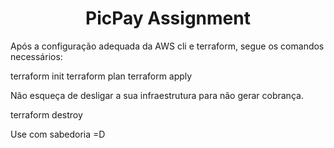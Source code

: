 <h1 align="center">PicPay Assignment</h1>

Após a configuração adequada da AWS cli e terraform, segue os comandos necessários:

terraform init
terraform plan
terraform apply


Não esqueça de desligar a sua infraestrutura para não gerar cobrança.

terraform destroy

Use com sabedoria =D